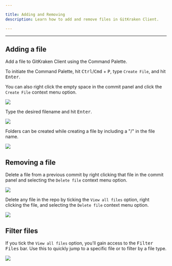 ```yaml
---

title: Adding and Removing
description: Learn how to add and remove files in GitKraken Client.

---
```


***

## Adding a file

Add a file to GitKraken Client using the Command Palette.

To initiate the Command Palette, hit <kbd>Ctrl</kbd>/<kbd>Cmd</kbd> + <kbd>P</kbd>, type `Create File`, and hit <kbd>Enter</kbd>.

You can also right click the empty space in the commit panel and click the `Create File` context menu option.

<img src='/img/documentation/working-with-files/adding-and-removing/create-file.png' srcset='/img/documentation/working-with-files/adding-and-removing/create-file@2x.png 2x' class='img-bordered img-responsive center'>

Type the desired filename and hit <kbd>Enter</kbd>.

<img src='/img/documentation/working-with-files/adding-and-removing/create-file.gif' class='img-bordered img-responsive center'>

Folders can be created while creating a file by including a "/" in the file name.

<img src='/img/documentation/working-with-files/adding-and-removing/create-folder.png' srcset='/img/documentation/working-with-files/adding-and-removing/create-folder@2x.png 2x' class='img-bordered img-responsive center'>

## Removing a file

Delete a file from a previous commit by right clicking that file in the commit panel and selecting the `Delete file` context menu option.

<img src='/img/documentation/working-with-files/adding-and-removing/delete-file.png' srcset='/img/documentation/working-with-files/adding-and-removing/delete-file@2x.png 2x' class='img-bordered img-responsive center'>

Delete any file in the repo by ticking the `View all files` option, right clicking the file, and selecting the `Delete file` context menu option.

<img src='/img/documentation/working-with-files/adding-and-removing/delete-any-file.png' srcset='/img/documentation/working-with-files/adding-and-removing/delete-any-file@2x.png 2x' class='img-bordered img-responsive center'>

## Filter files

If you tick the `View all files` option, you'll gain access to the <kbd>Filter Files</kbd> bar. Use this to quickly jump to a specific file or to filter by a file type.

<img src='/img/documentation/working-with-files/adding-and-removing/filter-files.gif'  class='img-bordered img-responsive center'>